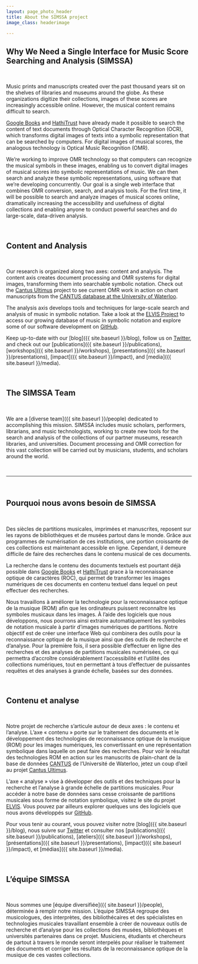 ```yaml
---
layout: page_photo_header
title: About the SIMSSA project
image_class: headerimage

---
```

## Why We Need a Single Interface for Music Score Searching and Analysis (SIMSSA)

<br>  

Music prints and manuscripts created over the past thousand years sit on the shelves of libraries and museums around the globe. As these organizations digitize their collections, images of these scores are increasingly accessible online. However, the musical content remains difficult to search.

[Google Books](https://books.google.ca/) and [HathiTrust](https://www.hathitrust.org/) have already made it possible to search the content of text documents through Optical Character Recognition (OCR), which transforms digital images of texts into a symbolic representation that can be searched by computers. For digital images of musical scores, the analogous technology is Optical Music Recognition (OMR).

We’re working to improve OMR technology so that computers can recognize the musical symbols in these images, enabling us to convert digital images of musical scores into symbolic representations of music. We can then search and analyze these symbolic representations, using software that we’re developing concurrently. Our goal is a single web interface that combines OMR conversion, search, and analysis tools. For the first time, it will be possible to search and analyze images of musical scores online, dramatically increasing the accessibility and usefulness of digital collections and enabling anyone to conduct powerful searches and do large-scale, data-driven analysis.

<br>  

## Content and Analysis

<br>  

Our research is organized along two axes: content and analysis. The content axis creates document processing and OMR systems for digital images, transforming them into searchable symbolic notation. Check out the [Cantus Ultimus](http://cantus.simssa.ca/) project to see current OMR work in action on chant manuscripts from the [CANTUS database at the University of Waterloo](http://cantus.uwaterloo.ca/).

The analysis axis develops tools and techniques for large-scale search and analysis of music in symbolic notation. Take a look at the [ELVIS Project](http://elvisproject.ca/) to access our growing database of music in symbolic notation and explore some of our software development on [GitHub](https://github.com/DDMAL).

Keep up-to-date with our [blog]({{ site.baseurl }}/blog), follow us on [Twitter](https://twitter.com/simssaproject), and check out our [publications]({{ site.baseurl }}/publications), [workshops]({{ site.baseurl }}/workshops), [presentations]({{ site.baseurl }}/presentations), [impact]({{ site.baseurl }}/impact), and [media]({{ site.baseurl }}/media).


<br>

## The SIMSSA Team

<br>

We are a [diverse team]({{ site.baseurl }}/people) dedicated to accomplishing this mission. SIMSSA includes music scholars, performers, librarians, and music technologists, working to create new tools for the search and analysis of the collections of our partner museums, research libraries, and universities. Document processing and OMR correction for this vast collection will be carried out by musicians, students, and scholars around the world.

<br>  
<hr>  
<br>  

## Pourquoi nous avons besoin de SIMSSA

<br>  

Des siècles de partitions musicales, imprimées et manuscrites, reposent sur les rayons de bibliothèques et de musées partout dans le monde. Grâce aux programmes de numérisation de ces institutions, une portion croissante de ces collections est maintenant accessible en ligne. Cependant, il demeure difficile de faire des recherches dans le contenu musical de ces documents.


La recherche dans le contenu des documents textuels est pourtant déjà possible dans [Google Books](https://books.google.ca/) et [HathiTrust](https://www.hathitrust.org/) grace à la reconnaissance optique de caractères (ROC), qui permet de transformer les images numériques de ces documents en contenu textuel dans lequel on peut effectuer des recherches.


Nous travaillons à améliorer la technologie pour la reconnaissance optique de la musique (ROM) afin que les ordinateurs puissent reconnaître les symboles musicaux dans les images. À l’aide des logiciels que nous développons, nous pourrons ainsi extraire automatiquement les symboles de notation musicale à partir d’images numériques de partitions. Notre objectif est de créer une interface Web qui combinera des outils pour la reconnaissance optique de la musique ainsi que des outils de recherche et d’analyse. Pour la première fois, il sera possible d’effectuer en ligne des recherches et des analyses de partitions musicales numérisées, ce qui permettra d’accroître considérablement l’accessibilité et l’utilité des collections numériques, tout en permettant à tous d’effectuer de puissantes requêtes et des analyses à grande échelle, basées sur des données.


<br>  

## Contenu et analyse

<br>  

Notre projet de recherche s’articule autour de deux axes : le contenu et l’analyse. L’axe « contenu » porte sur le traitement des documents et le développement des technologies de reconnaissance optique de la musique (ROM) pour les images numériques, les convertissant en une représentation symbolique dans laquelle on peut faire des recherches. Pour voir le résultat des technologies ROM en action sur les manuscrits de plain-chant de la base de données [CANTUS](http://cantus.uwaterloo.ca/) de l’Université de Waterloo, jetez un coup d’œil au projet [Cantus Ultimus](https://cantus.simssa.ca/).


L’axe « analyse » vise à développer des outils et des techniques pour la recherche et l’analyse à grande échelle de partitions musicales. Pour accéder à notre base de données sans cesse croissante de partitions musicales sous forme de notation symbolique, visitez le site du projet [ELVIS](http://elvisproject.ca/). Vous pouvez par ailleurs explorer quelques uns des logiciels que nous avons développés sur [GitHub](https://github.com/DDMAL).


Pour vous tenir au courant, vous pouvez visiter notre [blog]({{ site.baseurl }}/blog), nous suivre sur [Twitter](https://twitter.com/simssaproject) et consulter nos [publications]({{ site.baseurl }}/publications), [ateliers]({{ site.baseurl }}/workshops), [présentations]({{ site.baseurl }}/presentations), [impact]({{ site.baseurl }}/impact), et [médias]({{ site.baseurl }}/media).


<br>

## L’équipe SIMSSA

<br>

Nous sommes une [équipe diversifiée]({{ site.baseurl }}/people), déterminée à remplir notre mission. L’équipe SIMSSA regroupe des musicologues, des interprètes, des bibliothécaires et des spécialistes en technologies musicales travaillant ensemble à créer de nouveaux outils de recherche et d’analyse pour les collections des musées, bibliothèques et universités partenaires dans ce projet. Musiciens, étudiants et chercheurs de partout à travers le monde seront interpelés pour réaliser le traitement des documents et corriger les résultats de la reconnaissance optique de la musique de ces vastes collections.


<br>
